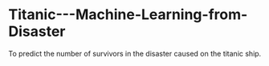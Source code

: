 # Titanic---Machine-Learning-from-Disaster
To predict the number of survivors in the disaster caused on the titanic ship.
